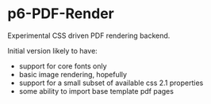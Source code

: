 p6-PDF-Render
=============

Experimental CSS driven PDF rendering backend.

Initial version likely to have:
- support for core fonts only
- basic image rendering, hopefully
- support for a small subset of available css 2.1 properties
- some ability to import base template pdf pages
